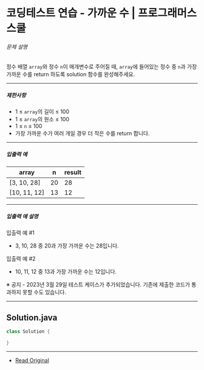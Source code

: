 
# 코딩테스트 연습 - 가까운 수 | 프로그래머스 스쿨

###### 문제 설명

정수 배열 `array`와 정수 `n`이 매개변수로 주어질 때, `array`에 들어있는 정수 중 `n`과 가장 가까운 수를 return 하도록 solution 함수를 완성해주세요.

---

##### 제한사항

* 1 ≤ `array`의 길이 ≤ 100
* 1 ≤ `array`의 원소 ≤ 100
* 1 ≤ `n` ≤ 100
* 가장 가까운 수가 여러 개일 경우 더 작은 수를 return 합니다.

---

##### 입출력 예

| array          | n  | result |
| -------------- | -- | ------ |
| \[3, 10, 28\]  | 20 | 28     |
| \[10, 11, 12\] | 13 | 12     |

---

##### 입출력 예 설명

입출력 예 #1

* 3, 10, 28 중 20과 가장 가까운 수는 28입니다.

입출력 예 #2

* 10, 11, 12 중 13과 가장 가까운 수는 12입니다.

※ 공지 - 2023년 3월 29일 테스트 케이스가 추가되었습니다. 기존에 제출한 코드가 통과하지 못할 수도 있습니다.

---
## Solution.java

```java
class Solution {
 
}
```

---
* [Read Original](https://school.programmers.co.kr/learn/courses/30/lessons/120890)
